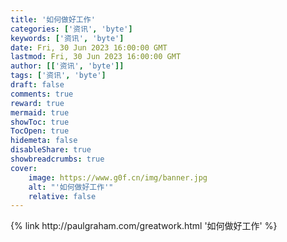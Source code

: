 ```yaml
---
title: '如何做好工作'
categories: ['资讯', 'byte']
keywords: ['资讯', 'byte']
date: Fri, 30 Jun 2023 16:00:00 GMT
lastmod: Fri, 30 Jun 2023 16:00:00 GMT
author: [['资讯', 'byte']]
tags: ['资讯', 'byte']
draft: false 
comments: true
reward: true 
mermaid: true 
showToc: true 
TocOpen: true 
hidemeta: false 
disableShare: true 
showbreadcrumbs: true 
cover:
    image: https://www.g0f.cn/img/banner.jpg
    alt: "'如何做好工作'"
    relative: false
---
```


<div>

</div>

<div>
{% link http://paulgraham.com/greatwork.html '如何做好工作' %}
</div>

